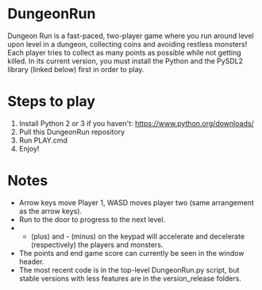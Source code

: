 DungeonRun
==========

Dungeon Run is a fast-paced, two-player game where you run around level upon level in a dungeon, collecting coins and avoiding restless monsters!
Each player tries to collect as many points as possible while not getting killed.
In its current version, you must install the Python and the PySDL2 library (linked below) first in order to play.

# Steps to play

1. Install Python 2 or 3 if you haven't: https://www.python.org/downloads/
2. Pull this DungeonRun repository
3. Run PLAY.cmd
4. Enjoy!

# Notes

- Arrow keys move Player 1, WASD moves player two (same arrangement as the arrow keys).
- Run to the door to progress to the next level.
- + (plus) and - (minus) on the keypad will accelerate and decelerate (respectively) the players and monsters.
- The points and end game score can currently be seen in the window header.
- The most recent code is in the top-level DungeonRun.py script, but stable versions with less features are in the version_release folders.
